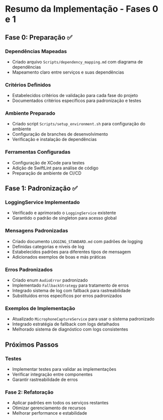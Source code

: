 # Resumo da Implementação - Fases 0 e 1

## Fase 0: Preparação ✅

### Dependências Mapeadas
- Criado arquivo `Scripts/dependency_mapping.md` com diagrama de dependências
- Mapeamento claro entre serviços e suas dependências

### Critérios Definidos
- Estabelecidos critérios de validação para cada fase do projeto
- Documentados critérios específicos para padronização e testes

### Ambiente Preparado
- Criado script `Scripts/setup_environment.sh` para configuração do ambiente
- Configuração de branches de desenvolvimento
- Verificação e instalação de dependências

### Ferramentas Configuradas
- Configuração de XCode para testes
- Adição de SwiftLint para análise de código
- Preparação de ambiente de CI/CD

## Fase 1: Padronização ✅

### LoggingService Implementado
- Verificado e aprimorado o `LoggingService` existente
- Garantido o padrão de singleton para acesso global

### Mensagens Padronizadas
- Criado documento `LOGGING_STANDARD.md` com padrões de logging
- Definidas categorias e níveis de log
- Estabelecidos padrões para diferentes tipos de mensagem
- Adicionados exemplos de boas e más práticas

### Erros Padronizados
- Criado enum `AudioError` padronizado
- Implementado `FallbackStrategy` para tratamento de erros
- Integrado sistema de log com fallback para rastreabilidade
- Substituídos erros específicos por erros padronizados

### Exemplos de Implementação
- Atualizado `MicrophoneCaptureService` para usar o sistema padronizado
- Integrado estratégia de fallback com logs detalhados
- Melhorado sistema de diagnóstico com logs consistentes

## Próximos Passos

### Testes
- Implementar testes para validar as implementações
- Verificar integração entre componentes
- Garantir rastreabilidade de erros

### Fase 2: Refatoração
- Aplicar padrões em todos os serviços restantes
- Otimizar gerenciamento de recursos
- Melhorar performance e estabilidade 